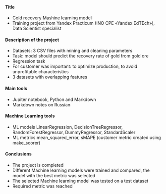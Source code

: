 #### Title
- Gold recovery Mashine learning model
- Training project from Yandex Practicum (INO СPE «Yandex EdTEch»), Data Scientist specialist
#### Description of the project
- Datasets: 3 CSV files with mining and cleaning parameters
- Task: model should predict the recovery rate of gold from gold ore  
- Regression task
- For customer was important: to optimize production, to avoid unprofitable characteristics
- 3 datasets with overlapping features
#### Main tools 
- Jupiter notebook, Python and Markdown
- Markdown notes on Russian
####  Machine Learning tools  
- ML models LinearRegression, DecisionTreeRegressor, RandomForestRegressor, DummyRegressor, StandardScaler 
- ML metrics mean_squared_error, sMAPE (customer metric created using make_scorer)
#### Conclusions
- The project is completed
- Different Machine learning models were trained and compared, the model with the best metric was selected
- The selected Machine learning model was tested on a test dataset
- Required metric was reached 
